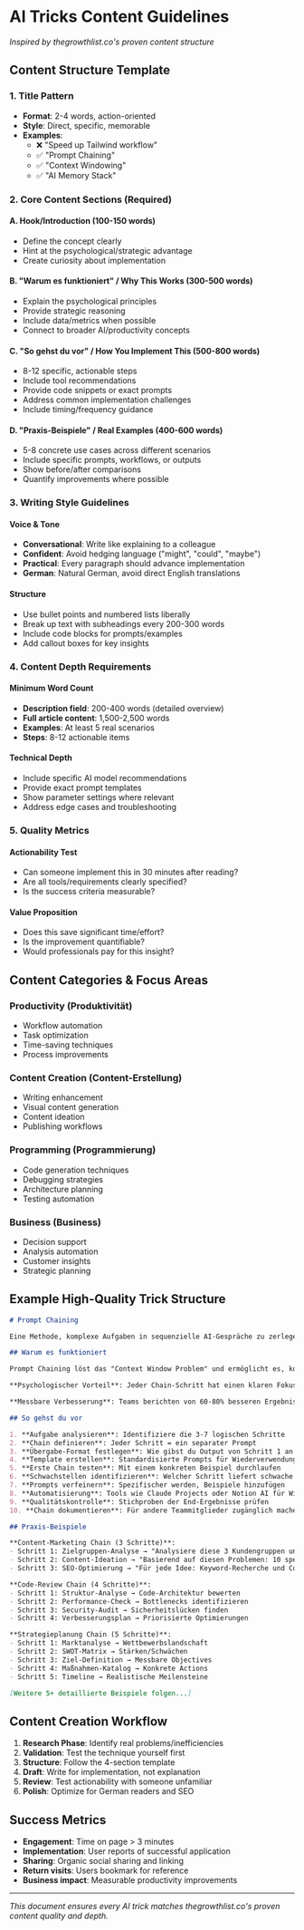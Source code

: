 # AI Tricks Content Guidelines
*Inspired by thegrowthlist.co's proven content structure*

## Content Structure Template

### 1. Title Pattern
- **Format**: 2-4 words, action-oriented
- **Style**: Direct, specific, memorable
- **Examples**:
  - ❌ "Speed up Tailwind workflow"
  - ✅ "Prompt Chaining"
  - ✅ "Context Windowing"
  - ✅ "AI Memory Stack"

### 2. Core Content Sections (Required)

#### A. Hook/Introduction (100-150 words)
- Define the concept clearly
- Hint at the psychological/strategic advantage
- Create curiosity about implementation

#### B. "Warum es funktioniert" / Why This Works (300-500 words)
- Explain the psychological principles
- Provide strategic reasoning
- Include data/metrics when possible
- Connect to broader AI/productivity concepts

#### C. "So gehst du vor" / How You Implement This (500-800 words)
- 8-12 specific, actionable steps
- Include tool recommendations
- Provide code snippets or exact prompts
- Address common implementation challenges
- Include timing/frequency guidance

#### D. "Praxis-Beispiele" / Real Examples (400-600 words)
- 5-8 concrete use cases across different scenarios
- Include specific prompts, workflows, or outputs
- Show before/after comparisons
- Quantify improvements where possible

### 3. Writing Style Guidelines

#### Voice & Tone
- **Conversational**: Write like explaining to a colleague
- **Confident**: Avoid hedging language ("might", "could", "maybe")
- **Practical**: Every paragraph should advance implementation
- **German**: Natural German, avoid direct English translations

#### Structure
- Use bullet points and numbered lists liberally
- Break up text with subheadings every 200-300 words
- Include code blocks for prompts/examples
- Add callout boxes for key insights

### 4. Content Depth Requirements

#### Minimum Word Count
- **Description field**: 200-400 words (detailed overview)
- **Full article content**: 1,500-2,500 words
- **Examples**: At least 5 real scenarios
- **Steps**: 8-12 actionable items

#### Technical Depth
- Include specific AI model recommendations
- Provide exact prompt templates
- Show parameter settings where relevant
- Address edge cases and troubleshooting

### 5. Quality Metrics

#### Actionability Test
- Can someone implement this in 30 minutes after reading?
- Are all tools/requirements clearly specified?
- Is the success criteria measurable?

#### Value Proposition
- Does this save significant time/effort?
- Is the improvement quantifiable?
- Would professionals pay for this insight?

## Content Categories & Focus Areas

### Productivity (Produktivität)
- Workflow automation
- Task optimization
- Time-saving techniques
- Process improvements

### Content Creation (Content-Erstellung)
- Writing enhancement
- Visual content generation
- Content ideation
- Publishing workflows

### Programming (Programmierung)
- Code generation techniques
- Debugging strategies
- Architecture planning
- Testing automation

### Business (Business)
- Decision support
- Analysis automation
- Customer insights
- Strategic planning

## Example High-Quality Trick Structure

```markdown
# Prompt Chaining

Eine Methode, komplexe Aufgaben in sequenzielle AI-Gespräche zu zerlegen, bei der jeder Schritt das Ergebnis des vorherigen als Input nutzt.

## Warum es funktioniert

Prompt Chaining löst das "Context Window Problem" und ermöglicht es, komplexe, mehrstufige Denkprozesse zu automatisieren. Statt einer überladenen Anfrage, die zu oberflächlichen Ergebnissen führt, wird jeder Schritt optimiert und das Zwischenergebnis verfeinert.

**Psychologischer Vorteil**: Jeder Chain-Schritt hat einen klaren Fokus, wodurch die AI-Ausgabe präziser wird. Das entspricht dem menschlichen Problemlösungsansatz: Komplexe Probleme in kleinere, lösbare Teile zerlegen.

**Messbare Verbesserung**: Teams berichten von 60-80% besseren Ergebnissen bei mehrstufigen Analysen im Vergleich zu single-prompt Anfragen.

## So gehst du vor

1. **Aufgabe analysieren**: Identifiziere die 3-7 logischen Schritte
2. **Chain definieren**: Jeder Schritt = ein separater Prompt
3. **Übergabe-Format festlegen**: Wie gibst du Output von Schritt 1 an Schritt 2 weiter?
4. **Template erstellen**: Standardisierte Prompts für Wiederverwendung
5. **Erste Chain testen**: Mit einem konkreten Beispiel durchlaufen
6. **Schwachstellen identifizieren**: Welcher Schritt liefert schwache Ergebnisse?
7. **Prompts verfeinern**: Spezifischer werden, Beispiele hinzufügen
8. **Automatisierung**: Tools wie Claude Projects oder Notion AI für Wiederholung
9. **Qualitätskontrolle**: Stichproben der End-Ergebnisse prüfen
10. **Chain dokumentieren**: Für andere Teammitglieder zugänglich machen

## Praxis-Beispiele

**Content-Marketing Chain (3 Schritte)**:
- Schritt 1: Zielgruppen-Analyse → "Analysiere diese 3 Kundengruppen und identifiziere ihre Hauptprobleme"
- Schritt 2: Content-Ideation → "Basierend auf diesen Problemen: 10 spezifische Artikel-Ideen"
- Schritt 3: SEO-Optimierung → "Für jede Idee: Keyword-Recherche und Content-Outline"

**Code-Review Chain (4 Schritte)**:
- Schritt 1: Struktur-Analyse → Code-Architektur bewerten
- Schritt 2: Performance-Check → Bottlenecks identifizieren
- Schritt 3: Security-Audit → Sicherheitslücken finden
- Schritt 4: Verbesserungsplan → Priorisierte Optimierungen

**Strategieplanung Chain (5 Schritte)**:
- Schritt 1: Marktanalyse → Wettbewerbslandschaft
- Schritt 2: SWOT-Matrix → Stärken/Schwächen
- Schritt 3: Ziel-Definition → Messbare Objectives
- Schritt 4: Maßnahmen-Katalog → Konkrete Actions
- Schritt 5: Timeline → Realistische Meilensteine

[Weitere 5+ detaillierte Beispiele folgen...]
```

## Content Creation Workflow

1. **Research Phase**: Identify real problems/inefficiencies
2. **Validation**: Test the technique yourself first
3. **Structure**: Follow the 4-section template
4. **Draft**: Write for implementation, not explanation
5. **Review**: Test actionability with someone unfamiliar
6. **Polish**: Optimize for German readers and SEO

## Success Metrics

- **Engagement**: Time on page > 3 minutes
- **Implementation**: User reports of successful application
- **Sharing**: Organic social sharing and linking
- **Return visits**: Users bookmark for reference
- **Business impact**: Measurable productivity improvements

---

*This document ensures every AI trick matches thegrowthlist.co's proven content quality and depth.*